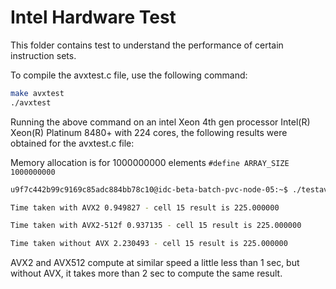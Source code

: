 # Intel Hardware Test
This folder contains test to understand the performance of certain instruction sets.

To compile the avxtest.c file, use the following command:

```bash
make avxtest
./avxtest
```
Running the above command on an intel Xeon 4th gen processor Intel(R) Xeon(R) Platinum 8480+ with 224 cores, the following results were obtained for the avxtest.c file:

Memory allocation is for 1000000000 elements
`
#define ARRAY_SIZE 1000000000
`

```bash
u9f7c442b99c9169c85adc884bb78c10@idc-beta-batch-pvc-node-05:~$ ./testavx 

Time taken with AVX2 0.949827 - cell 15 result is 225.000000

Time taken with AVX2-512f 0.937135 - cell 15 result is 225.000000

Time taken without AVX 2.230493 - cell 15 result is 225.000000
```
AVX2 and AVX512 compute at similar speed a little less than 1 sec, but without AVX, it takes more than 2 sec to compute the same result.